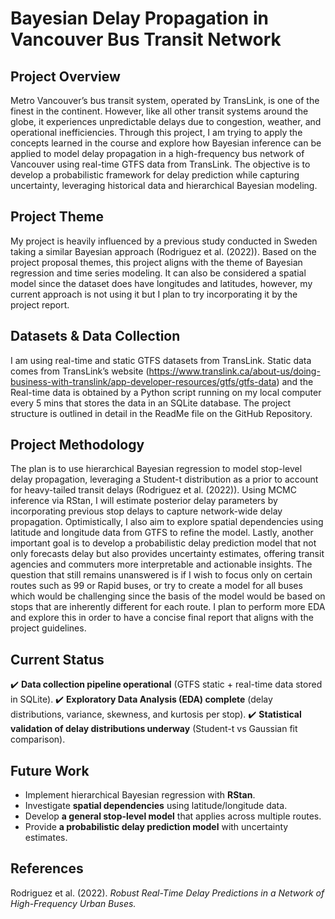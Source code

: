 # **Bayesian Delay Propagation in Vancouver Bus Transit Network**

## **Project Overview**
Metro Vancouver’s bus transit system, operated by TransLink, is one of the finest in the continent. However, like all other transit systems around the globe, it experiences unpredictable delays due to congestion, weather, and operational inefficiencies. Through this project, I am trying to apply the concepts learned in the course and explore how Bayesian inference can be applied to model delay propagation in a high-frequency bus network of Vancouver using real-time GTFS data from TransLink. The objective is to develop a probabilistic framework for delay prediction while capturing uncertainty, leveraging historical data and hierarchical Bayesian modeling.

## **Project Theme**
My project is heavily influenced by a previous study conducted in Sweden taking a similar Bayesian approach (Rodriguez et al. (2022)).  Based on the project proposal themes, this project aligns with the theme of Bayesian regression and time series modeling. It can also be considered a spatial model since the dataset does have longitudes and latitudes, however, my current approach is not using it but I plan to try incorporating it by the project report.

## **Datasets & Data Collection**
I am using real-time and static GTFS datasets from TransLink. Static data comes from TransLink’s website (https://www.translink.ca/about-us/doing-business-with-translink/app-developer-resources/gtfs/gtfs-data) and the Real-time data is obtained by a Python script running on my local computer every 5 mins that stores the data in an SQLite database. The project structure is outlined in detail in the ReadMe file on the GitHub Repository. 


## **Project Methodology**

 The plan is to use hierarchical Bayesian regression to model stop-level delay propagation, leveraging a Student-t distribution as a prior to account for heavy-tailed transit delays (Rodriguez et al. (2022)). Using MCMC inference via RStan, I will estimate posterior delay parameters by incorporating previous stop delays to capture network-wide delay propagation. Optimistically, I also aim to explore spatial dependencies using latitude and longitude data from GTFS to refine the model. Lastly, another important goal is to develop a probabilistic delay prediction model that not only forecasts delay but also provides uncertainty estimates, offering transit agencies and commuters more interpretable and actionable insights. The question that still remains unanswered is if I wish to focus only on certain routes such as 99 or Rapid buses, or try to create a model for all buses which would be challenging since the basis of the model would be based on stops that are inherently different for each route. I plan to perform more EDA and explore this in order to have a concise final report that aligns with the project guidelines. 

## **Current Status**
✔️ **Data collection pipeline operational** (GTFS static + real-time data stored in SQLite).
✔️ **Exploratory Data Analysis (EDA) complete** (delay distributions, variance, skewness, and kurtosis per stop).
✔️ **Statistical validation of delay distributions underway** (Student-t vs Gaussian fit comparison).


## **Future Work**
- Implement hierarchical Bayesian regression with **RStan**.
- Investigate **spatial dependencies** using latitude/longitude data.
- Develop **a general stop-level model** that applies across multiple routes.
- Provide **a probabilistic delay prediction model** with uncertainty estimates.

## **References**
Rodriguez et al. (2022). *Robust Real-Time Delay Predictions in a Network of High-Frequency Urban Buses.*
